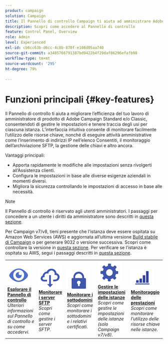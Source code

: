 ```yaml
---
product: campaign
solution: Campaign
title: Il Pannello di controllo Campaign ti aiuta ad amministrare Adobe Campaign Standard e/o Classic in modo più efficiente.
description: Scopri come accedere al Pannello di controllo
feature: Control Panel, Overview
role: Admin
level: Experienced
exl-id: cb6cc63b-d6cc-4c8b-870f-e108d05aa740
source-git-commit: a3485766791387bd9422b4f29daf86296efafb98
workflow-type: tm+mt
source-wordcount: '295'
ht-degree: 79%

---
```


# Funzioni principali {#key-features}

Il Pannello di controllo ti aiuta a migliorare l’efficienza del tuo lavoro di amministratore di prodotto di Adobe Campaign Standard e/o Classic, consentendoti di gestire le impostazioni e tenere traccia degli usi per ciascuna istanza. L’interfaccia intuitiva consente di monitorare facilmente l’utilizzo delle risorse chiave, nonché di eseguire attività amministrative come l’inserimento di indirizzi IP nell’elenco Consentiti, il monitoraggio dell’archiviazione SFTP, la gestione delle chiavi e altro ancora.

Vantaggi principali:

* Apporta rapidamente le modifiche alle impostazioni senza rivolgerti all’Assistenza clienti.
* Configura le impostazioni in base alle diverse esigenze aziendali in momenti diversi.
* Migliora la sicurezza controllando le impostazioni di accesso in base alle necessità.

>[!NOTE]
>
>Il Pannello di controllo è riservato agli utenti amministratori. I passaggi per concedere a un utente i diritti da amministratore sono descritti in [questa sezione](managing-permissions.md).
>
>Per Campaign v7/v8, tieni presente che l’istanza deve essere ospitata su Amazon Web Services (AWS) e aggiornata all’ultima versione [Build stabile di Campaign](https://experienceleague.adobe.com/docs/campaign-classic/using/release-notes/rn-overview.html?lang=it#rn-statuses) o per generare 9032 o versione successiva. Scopri come controllare la versione in [questa sezione](https://experienceleague.adobe.com/docs/campaign-classic/using/getting-started/starting-with-adobe-campaign/launching-adobe-campaign.html?lang=it#getting-your-campaign-version). Per verificare se l’istanza è ospitata su AWS, segui i passaggi descritti in [questa sezione](../../faq.md#hosted-aws).

<table style="table-layout:fixed">
<tr>
    <td>
        <a href="../../discover/using/accessing-control-panel.md"><img alt="condizioni" src="assets/do-not-localize/discover.png"/></a>
        <div><a href="../../discover/using/accessing-control-panel.md"><strong>Esplorare il Pannello di controllo</strong></a></div>
        <em>Ulteriori informazioni sul Pannello di controllo e su come accedervi.</em>
    </td>
    <td>
        <a href="../../sftp/using/about-sftp-management.md"><img alt="condizioni" src="assets/do-not-localize/sftp.png"/></a>
        <div><a href="../../sftp/using/about-sftp-management.md"><strong>Monitorare i server SFTP</strong></a></div>
        <em>Scopri come gestire i server SFTP.</em>
    </td>
    <td>
        <a href="../../subdomains-certificates/using/subdomains-branding.md"><img alt="condizioni" src="assets/do-not-localize/subdomains.png"/></a>
        <div><a href="../../subdomains-certificates/using/subdomains-branding.md"><strong>Monitorare i sottodomini</strong></a></div>
        <em>Scopri come monitorare i sottodomini e i relativi certificati.</em>
    </td>
    <td>
        <a href="../../instances-settings/using/ip-allow-listing-instance-access.md"><img alt="condizioni" src="assets/do-not-localize/instance_settings.png"/></a>
        <div><a href="../../instances-settings/using/ip-allow-listing-instance-access.md"><strong>Gestire le impostazioni delle istanze</strong></a></div>
        <em>Scopri come gestire le impostazioni delle istanze (solo Campaign v7/v8).</em>
    </td>
    <td>
        <a href="../../performance-monitoring/using/about-performance-monitoring.md"><img alt="condizioni" src="assets/do-not-localize/monitoring-performance.png"/></a>
        <div><a href="../../performance-monitoring/using/about-performance-monitoring.md"><strong>Monitoraggio delle prestazioni</strong></a></div>
        <em>Scopri come monitorare l’utilizzo delle risorse chiave nelle istanze.</em>
    </td>
</tr>
</table>

